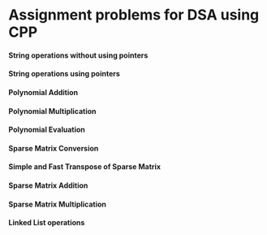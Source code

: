 # Assignment problems for DSA using CPP

#### String operations without using pointers
#### String operations using pointers
#### Polynomial Addition
#### Polynomial Multiplication
#### Polynomial Evaluation
#### Sparse Matrix Conversion
#### Simple and Fast Transpose of Sparse Matrix
#### Sparse Matrix Addition
#### Sparse Matrix Multiplication
#### Linked List operations

